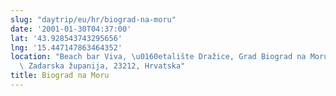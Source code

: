 ```yaml
---
slug: "daytrip/eu/hr/biograd-na-moru"
date: '2001-01-30T04:37:00'
lat: '43.928543743295656'
lng: '15.447147863464352'
location: "Beach bar Viva, \u0160etalište Dražice, Grad Biograd na Moru,\
  \ Zadarska županija, 23212, Hrvatska"
title: Biograd na Moru
---
```



